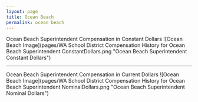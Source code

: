 ```yaml
---
layout: page
title: Ocean Beach
permalink: ocean beach
---
```



Ocean Beach Superintendent Compensation in Constant Dollars
![Ocean Beach Image](pages/WA School District Compensation History for Ocean Beach Superintendent ConstantDollars.png "Ocean Beach Superintendent Constant Dollars")
___

Ocean Beach Superintendent Compensation in Current Dollars
![Ocean Beach Image](pages/WA School District Compensation History for Ocean Beach Superintendent NominalDollars.png "Ocean Beach Superintendent Nominal Dollars")